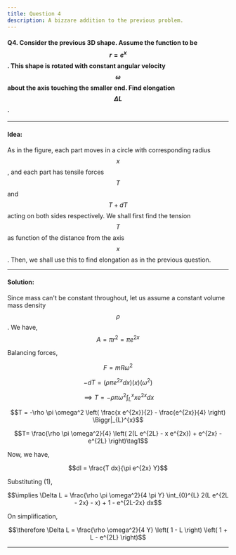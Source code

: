 ```yaml
---
title: Question 4
description: A bizzare addition to the previous problem.
---
```


<script src="https://cdn.mathjax.org/mathjax/latest/MathJax.js?config=TeX-AMS-MML_HTMLorMML" type="text/javascript"></script>

#### Q4. Consider the previous 3D shape. Assume the function to be $$r = e^x$$. This shape is rotated with constant angular velocity $$\omega$$ about the axis touching the smaller end. Find elongation $$\Delta L$$.

---

#### Idea:

As in the figure, each part moves in a circle with corresponding radius $$x$$, and each part has tensile forces $$T$$ and $$T+dT$$ acting on both sides respectively. We shall first find the tension $$T$$ as function of the distance from the axis $$x$$. Then, we shall use this to find elongation as in the previous question.

---

#### Solution:

Since mass can't be constant throughout, let us assume a constant volume mass density $$\rho$$.
We have,
$$A = \pi r^2 = \pi e^{2x}$$

Balancing forces, 

$$F = mR\omega^2$$

$$-dT = (\rho \pi e^{2x} dx)(x)(\omega^2)$$

$$\implies T = -\rho \pi \omega^2 \int_{L}^{x} x e^{2x} dx$$

$$T = -\rho \pi \omega^2 \left( \frac{x e^{2x}}{2} - \frac{e^{2x}}{4} \right) \Biggr|_{L}^{x}$$

$$T= \frac{\rho \pi \omega^2}{4} \left( 2(L e^{2L} - x e^{2x}) + e^{2x} - e^{2L} \right)\tag1$$

Now, we have,

$$dl = \frac{T dx}{\pi e^{2x} Y}$$

Substituting (1),

$$\implies \Delta L = \frac{\rho \pi \omega^2}{4 \pi Y} \int_{0}^{L} 2(L e^{2L - 2x} - x) + 1 - e^{2L-2x} dx$$

On simplification,

$$\therefore \Delta L = \frac{\rho \omega^2}{4 Y} \left( 1 - L \right) \left( 1 + L - e^{2L} \right)$$

---
